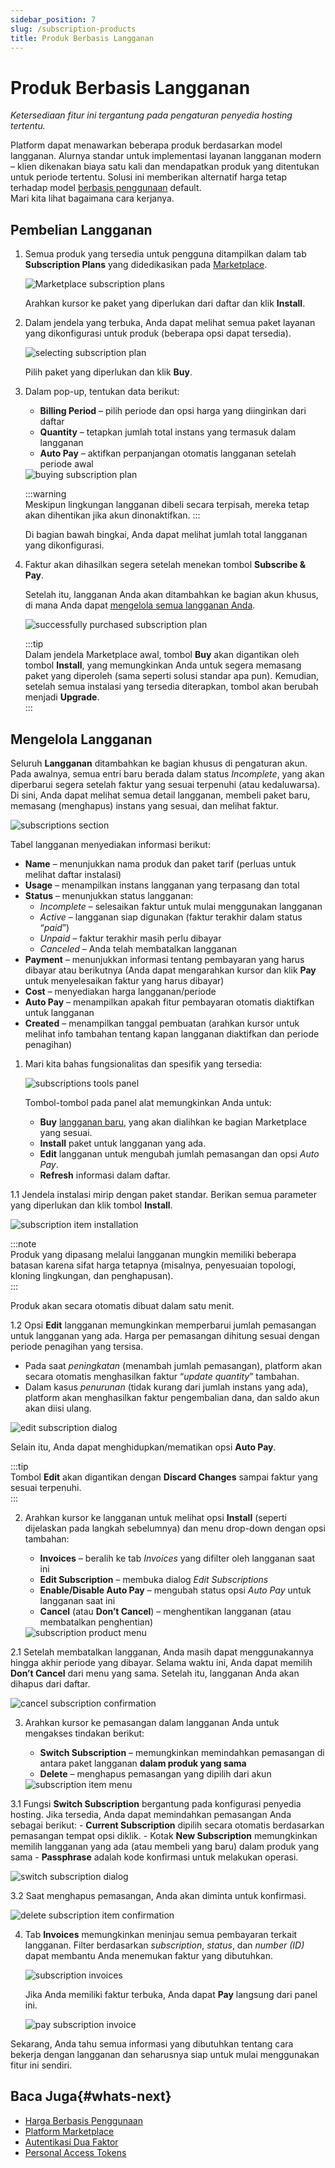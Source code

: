 ```yaml
---
sidebar_position: 7
slug: /subscription-products
title: Produk Berbasis Langganan
---
```

# Produk Berbasis Langganan

_Ketersediaan fitur ini tergantung pada pengaturan penyedia hosting tertentu._

Platform dapat menawarkan beberapa produk berdasarkan model langganan. Alurnya standar untuk implementasi layanan langganan modern – klien dikenakan biaya satu kali dan mendapatkan produk yang ditentukan untuk periode tertentu. Solusi ini memberikan alternatif harga tetap terhadap model [berbasis penggunaan](https://docs.dewacloud.com/docs/pricing-model/) default.  
Mari kita lihat bagaimana cara kerjanya.

## Pembelian Langganan

1. Semua produk yang tersedia untuk pengguna ditampilkan dalam tab **Subscription Plans** yang didedikasikan pada [Marketplace](https://www.virtuozzo.com/application-platform-docs/marketplace/).

   <img src="https://assets.dewacloud.com/dewacloud-docs/account-&-pricing/subscription-based-products/01-marketplace-subscription-plans.png" alt="Marketplace subscription plans" max-width="100%"/>

   Arahkan kursor ke paket yang diperlukan dari daftar dan klik **Install**.

2. Dalam jendela yang terbuka, Anda dapat melihat semua paket layanan yang dikonfigurasi untuk produk (beberapa opsi dapat tersedia).

   <img src="https://assets.dewacloud.com/dewacloud-docs/account-&-pricing/subscription-based-products/02-selecting-subscription-plan.png" alt="selecting subscription plan" max-width="100%"/>

   Pilih paket yang diperlukan dan klik **Buy**.

3. Dalam pop-up, tentukan data berikut:
    - **Billing Period** – pilih periode dan opsi harga yang diinginkan dari daftar
    - **Quantity** – tetapkan jumlah total instans yang termasuk dalam langganan
    - **Auto Pay** – aktifkan perpanjangan otomatis langganan setelah periode awal

   <img src="https://assets.dewacloud.com/dewacloud-docs/account-&-pricing/subscription-based-products/03-buying-subscription-plan.png" alt="buying subscription plan" max-width="100%"/>

   :::warning  
   Meskipun lingkungan langganan dibeli secara terpisah, mereka tetap akan dihentikan jika akun dinonaktifkan.
   :::

   Di bagian bawah bingkai, Anda dapat melihat jumlah total langganan yang dikonfigurasi.

4. Faktur akan dihasilkan segera setelah menekan tombol **Subscribe & Pay**.

   Setelah itu, langganan Anda akan ditambahkan ke bagian akun khusus, di mana Anda dapat [mengelola semua langganan Anda](https://docs.dewacloud.com/docs/#managing-subscriptions).

   <img src="https://assets.dewacloud.com/dewacloud-docs/account-&-pricing/subscription-based-products/04-successfully-purchaced-subscription-plan.png" alt="successfully purchased subscription plan" max-width="100%"/>

   :::tip  
   Dalam jendela Marketplace awal, tombol **Buy** akan digantikan oleh tombol **Install**, yang memungkinkan Anda untuk segera memasang paket yang diperoleh (sama seperti solusi standar apa pun). Kemudian, setelah semua instalasi yang tersedia diterapkan, tombol akan berubah menjadi **Upgrade**.  
   :::

## Mengelola Langganan

Seluruh **Langganan** ditambahkan ke bagian khusus di pengaturan akun. Pada awalnya, semua entri baru berada dalam status _Incomplete_, yang akan diperbarui segera setelah faktur yang sesuai terpenuhi (atau kedaluwarsa). Di sini, Anda dapat melihat semua detail langganan, membeli paket baru, memasang (menghapus) instans yang sesuai, dan melihat faktur.

   <img src="https://assets.dewacloud.com/dewacloud-docs/account-&-pricing/subscription-based-products/05-subscriptions-section.png" alt="subscriptions section" max-width="100%"/>

Tabel langganan menyediakan informasi berikut:
  - **Name** – menunjukkan nama produk dan paket tarif (perluas untuk melihat daftar instalasi)
  - **Usage** – menampilkan instans langganan yang terpasang dan total
  - **Status** – menunjukkan status langganan:
    - _Incomplete_ – selesaikan faktur untuk mulai menggunakan langganan
    - _Active_ – langganan siap digunakan (faktur terakhir dalam status “_paid_”)
    - _Unpaid_ – faktur terakhir masih perlu dibayar
    - _Canceled_ – Anda telah membatalkan langganan
  - **Payment** – menunjukkan informasi tentang pembayaran yang harus dibayar atau berikutnya (Anda dapat mengarahkan kursor dan klik **Pay** untuk menyelesaikan faktur yang harus dibayar)
  - **Cost** – menyediakan harga langganan/periode
  - **Auto Pay** – menampilkan apakah fitur pembayaran otomatis diaktifkan untuk langganan
  - **Created** – menampilkan tanggal pembuatan (arahkan kursor untuk melihat info tambahan tentang kapan langganan diaktifkan dan periode penagihan)

1. Mari kita bahas fungsionalitas dan spesifik yang tersedia:

   <img src="https://assets.dewacloud.com/dewacloud-docs/account-&-pricing/subscription-based-products/06-subscriptions-tools-panel.png" alt="subscriptions tools panel" max-width="100%"/>

   Tombol-tombol pada panel alat memungkinkan Anda untuk:
    - **Buy** [langganan baru](https://docs.dewacloud.com/docs/#purchasing-subscription), yang akan dialihkan ke bagian Marketplace yang sesuai.
    - **Install** paket untuk langganan yang ada.
    - **Edit** langganan untuk mengubah jumlah pemasangan dan opsi _Auto Pay_.
    - **Refresh** informasi dalam daftar.

1.1 Jendela instalasi mirip dengan paket standar. Berikan semua parameter yang diperlukan dan klik tombol **Install**.

   <img src="https://assets.dewacloud.com/dewacloud-docs/account-&-pricing/subscription-based-products/07-subscription-item-installation.png" alt="subscription item installation" max-width="100%"/>

   :::note  
   Produk yang dipasang melalui langganan mungkin memiliki beberapa batasan karena sifat harga tetapnya (misalnya, penyesuaian topologi, kloning lingkungan, dan penghapusan).  
   :::

   Produk akan secara otomatis dibuat dalam satu menit.

1.2 Opsi **Edit** langganan memungkinkan memperbarui jumlah pemasangan untuk langganan yang ada. Harga per pemasangan dihitung sesuai dengan periode penagihan yang tersisa.
   - Pada saat _peningkatan_ (menambah jumlah pemasangan), platform akan secara otomatis menghasilkan faktur “_update quantity_” tambahan.
   - Dalam kasus _penurunan_ (tidak kurang dari jumlah instans yang ada), platform akan menghasilkan faktur pengembalian dana, dan saldo akun akan diisi ulang.

   <img src="https://assets.dewacloud.com/dewacloud-docs/account-&-pricing/subscription-based-products/09-edit-subscription-dialog.png" alt="edit subscription dialog" max-width="100%"/>

   Selain itu, Anda dapat menghidupkan/mematikan opsi **Auto Pay**.

   :::tip  
   Tombol **Edit** akan digantikan dengan **Discard Changes** sampai faktur yang sesuai terpenuhi.  
   :::

2. Arahkan kursor ke langganan untuk melihat opsi **Install** (seperti dijelaskan pada langkah sebelumnya) dan menu drop-down dengan opsi tambahan:
    - **Invoices** – beralih ke tab _Invoices_ yang difilter oleh langganan saat ini
    - **Edit Subscription** – membuka dialog _Edit Subscriptions_
    - **Enable/Disable Auto Pay** – mengubah status opsi _Auto Pay_ untuk langganan saat ini
    - **Cancel** (atau **Don’t Cancel**) – menghentikan langganan (atau membatalkan penghentian)

   <img src="https://assets.dewacloud.com/dewacloud-docs/account-&-pricing/subscription-based-products/10-subscription-product-menu.png" alt="subscription product menu" max-width="100%"/>

2.1 Setelah membatalkan langganan, Anda masih dapat menggunakannya hingga akhir periode yang dibayar. Selama waktu ini, Anda dapat memilih **Don’t Cancel** dari menu yang sama. Setelah itu, langganan Anda akan dihapus dari daftar.

   <img src="https://assets.dewacloud.com/dewacloud-docs/account-&-pricing/subscription-based-products/11-cancel-subscription-confirmation.png" alt="cancel subscription confirmation" max-width="100%"/>

3. Arahkan kursor ke pemasangan dalam langganan Anda untuk mengakses tindakan berikut:
    - **Switch Subscription** – memungkinkan memindahkan pemasangan di antara paket langganan **dalam produk yang sama**
    - **Delete** – menghapus pemasangan yang dipilih dari akun

   <img src="https://assets.dewacloud.com/dewacloud-docs/account-&-pricing/subscription-based-products/12-subscription-item-menu.png" alt="subscription item menu" max-width="100%"/>

3.1 Fungsi **Switch Subscription** bergantung pada konfigurasi penyedia hosting. Jika tersedia, Anda dapat memindahkan pemasangan Anda sebagai berikut:
    - **Current Subscription** dipilih secara otomatis berdasarkan pemasangan tempat opsi diklik.
    - Kotak **New Subscription** memungkinkan memilih langganan yang ada (atau membeli yang baru) dalam produk yang sama
    - **Passphrase** adalah kode konfirmasi untuk melakukan operasi.

   <img src="https://assets.dewacloud.com/dewacloud-docs/account-&-pricing/subscription-based-products/13-switch-subscription-dialog.png" alt="switch subscription dialog" max-width="100%"/>

3.2 Saat menghapus pemasangan, Anda akan diminta untuk konfirmasi.

   <img src="https://assets.dewacloud.com/dewacloud-docs/account-&-pricing/subscription-based-products/14-delete-subscription-item-confirmation.png" alt="delete subscription item confirmation" max-width="100%"/>

4. Tab **Invoices** memungkinkan meninjau semua pembayaran terkait langganan. Filter berdasarkan _subscription_, _status_, dan _number (ID)_ dapat membantu Anda menemukan faktur yang dibutuhkan.

   <img src="https://assets.dewacloud.com/dewacloud-docs/account-&-pricing/subscription-based-products/15-subscription-invoices.png" alt="subscription invoices" max-width="100%"/>

   Jika Anda memiliki faktur terbuka, Anda dapat **Pay** langsung dari panel ini.

   <img src="https://assets.dewacloud.com/dewacloud-docs/account-&-pricing/subscription-based-products/16-pay-subscription-invoice.png" alt="pay subscription invoice" max-width="100%"/>

Sekarang, Anda tahu semua informasi yang dibutuhkan tentang cara bekerja dengan langganan dan seharusnya siap untuk mulai menggunakan fitur ini sendiri.

## Baca Juga{#whats-next}

- [Harga Berbasis Penggunaan](https://docs.dewacloud.com/docs/pricing-model/)
- [Platform Marketplace](https://docs.dewacloud.com/docs/marketplace/)
- [Autentikasi Dua Faktor](https://docs.dewacloud.com/docs/two-factor-authentication/)
- [Personal Access Tokens](https://docs.dewacloud.com/docs/personal-access-tokens/)